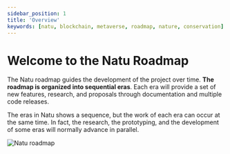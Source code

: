 ```yaml
---
sidebar_position: 1
title: 'Overview'
keywords: [natu, blockchain, metaverse, roadmap, nature, conservation]
---
```


# Welcome to the Natu Roadmap

The Natu roadmap guides the development of the project over time. **The roadmap is organized into sequential eras**. Each era will provide a set of new features, research, and proposals through documentation and multiple code releases.

The eras in Natu shows a sequence, but the work of each era can occur at the same time. In fact, the research, the prototyping, and the development of some eras will normally advance in parallel.

![Natu roadmap](/img/roadmap.png)
